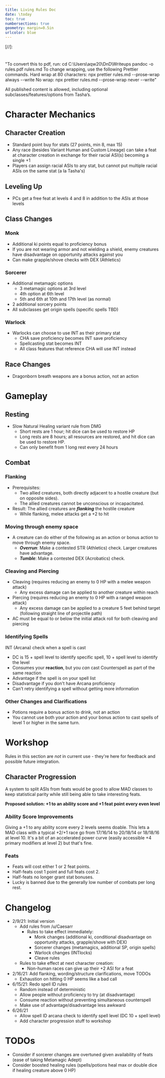 ```yaml
---
title: Living Rules Doc
date: \today
toc: true
numbersections: true
geometry: margin=0.5in
urlcolor: blue
---
```


[//]:
  #
  "To convert this to pdf, run:
cd C:\\Users\aqw20\DnD\Writeups
pandoc -o rules.pdf rules.md
To change wrapping, use the following Prettier commands.
Hard wrap at 80 characters: npx prettier rules.md --prose-wrap always --write
No wrap: npx prettier rules.md --prose-wrap never --write"

All published content is allowed, including optional subclasses/features/options
from Tasha’s.

# Character Mechanics

## Character Creation

- Standard point buy for stats (27 points, min 8, max 15)
- Any race (besides Variant Human and Custom Lineage) can take a feat at
  character creation in exchange for their racial ASI(s) becoming a single +1
- Players can assign racial ASIs to any stat, but cannot put multiple racial
  ASIs on the same stat (a la Tasha's)

## Leveling Up

- PCs get a free feat at levels 4 and 8 in addition to the ASIs at those levels

## Class Changes

### Monk

- Additional ki points equal to proficiency bonus
- If you are not wearing armor and not wielding a shield, enemy creatures have
  disadvantage on opportunity attacks against you
- Can make grapple/shove checks with DEX (Athletics)

### Sorcerer

- Additional metamagic options
  - 3 metamagic options at 3rd level
  - 4th option at 6th level
  - 5th and 6th at 10th and 17th level (as normal)
- 2 additional sorcery points
- All subclasses get origin spells (specific spells TBD)

### Warlock

- Warlocks can choose to use INT as their primary stat
  - CHA save proficiency becomes INT save proficiency
  - Spellcasting stat becomes INT
  - All class features that reference CHA will use INT instead

## Race Changes

- Dragonborn breath weapons are a bonus action, not an action

# Gameplay

## Resting

- Slow Natural Healing variant rule from DMG
  - Short rests are 1 hour; hit dice can be used to restore HP
  - Long rests are 8 hours; all resources are restored, and hit dice can be used
    to restore HP.
  - Can only benefit from 1 long rest every 24 hours

## Combat

### Flanking

- Prerequisites:
  - Two allied creatures, both directly adjacent to a hostile creature (but on
    opposite sides).
  - The allied creatures cannot be unconscious or incapacitated.
- Result: The allied creatures are **_flanking_** the hostile creature
  - While flanking, melee attacks get a +2 to hit

### Moving through enemy space

- A creature can do either of the following as an action or bonus action to move
  through enemy space.
  - _**Overrun**_: Make a contested STR (Athletics) check. Larger creatures have
    advantage.
  - _**Tumble**_: Make a contested DEX (Acrobatics) check.

### Cleaving and Piercing

- Cleaving (requires reducing an enemy to 0 HP with a melee weapon attack)
  - Any excess damage can be applied to another creature within reach
- Piercing (requires reducing an enemy to 0 HP with a ranged weapon attack)
  - Any excess damage can be applied to a creature 5 feet behind target
    (following straight line of projectile path)
- AC must be equal to or below the initial attack roll for both cleaving and
  piercing

### Identifying Spells

INT (Arcana) check when a spell is cast

- DC is 15 + spell level to identify specific spell, 10 + spell level to identify the level
- Consumes your **reaction**, but you _can_ cast Counterspell as part of the
  same reaction
- Advantage if the spell is on your spell list
- Disadvantage if you don't have Arcana proficiency
- Can't retry identifying a spell without getting more information

### Other Changes and Clarifications

- Potions require a bonus action to drink, not an action
- You cannot use both your action and your bonus action to cast spells of level
  1 or higher in the same turn.

# Workshop

Rules in this section are _not_ in current use - they're here for feedback and possible future integration.

## Character Progression

A system to split ASIs from feats would be good to allow MAD classes to keep statistical parity while still being able to take interesting feats.

**Proposed solution: +1 to an ability score and +1 feat point every even level**

### Ability Score Improvements

Giving a +1 to any ability score every 2 levels seems doable. This lets a MAD class with a typical +2/+1 race go from 17/16/14 to 20/18/14 or 18/18/16 at level 10. It's a bit of an accelerated power curve (easily accessible +4 primary modifiers at level 2) but that's fine.

### Feats

- Feats will cost either 1 or 2 feat points.
- Half-feats cost 1 point and full feats cost 2.
- Half-feats no longer grant stat bonuses.
- Lucky is banned due to the generally low number of combats per long rest.

# Changelog

- 2/9/21: Initial version
  - Add rules from /u/Caesarr
    - Rules to take effect immediately:
      - Monk changes (additional ki, conditional disadvantage on opportunity
        attacks, grapple/shove with DEX)
      - Sorcerer changes (metamagics, additional SP, origin spells)
      - Warlock changes (INTlocks)
      - Cleave rules
  - Rules to take effect at next character creation:
    - Non-human races can give up their +2 ASI for a feat
- 2/16/21: Add flanking, wording/structure clarifications, move TODOs
  - Exhaustion on hitting 0 HP seems like a bad call
- 6/15/21: Redo spell ID rules
  - Random instead of deterministic
  - Allow people without proficiency to try (at disadvantage)
  - Consume reaction without preventing simultaneous counterspell
  - Make use of advantage/disadvantage less awkward
- 6/26/21
	- Allow spell ID arcana check to identify spell level (DC 10 + spell level)
	- Add character progression stuff to workshop

# TODOs

- Consider if sorcerer changes are overtuned given availability of feats (ease
  of taking Metamagic Adept)
- Consider boosted healing rules (spells/potions heal max or double dice if
  healing creature above 0 HP)
